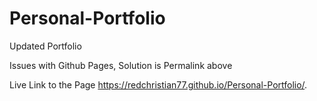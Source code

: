 
# Personal-Portfolio
 Updated Portfolio


Issues with Github Pages, Solution is Permalink above

Live Link to the Page https://redchristian77.github.io/Personal-Portfolio/.
